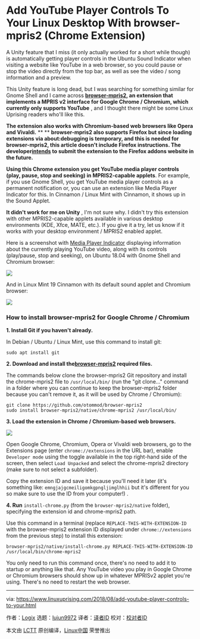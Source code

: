 Add YouTube Player Controls To Your Linux Desktop With browser-mpris2 (Chrome Extension)
======
A Unity feature that I miss (it only actually worked for a short while though) is automatically getting player controls in the Ubuntu Sound Indicator when visiting a website like YouTube in a web browser, so you could pause or stop the video directly from the top bar, as well as see the video / song information and a preview.

This Unity feature is long dead, but I was searching for something similar for Gnome Shell and I came across **[browser-mpris2][1], an extension that implements a MPRIS v2 interface for Google Chrome / Chromium, which currently only supports YouTube** , and I thought there might be some Linux Uprising readers who'll like this.

**The extension also works with Chromium-based web browsers like Opera and Vivaldi.**
**
** **browser-mpris2 also supports Firefox but since loading extensions via about:debugging is temporary, and this is needed for browser-mpris2, this article doesn't include Firefox instructions. The developer[intends][2] to submit the extension to the Firefox addons website in the future.**

**Using this Chrome extension you get YouTube media player controls (play, pause, stop and seeking) in MPRIS2-capable applets**. For example, if you use Gnome Shell, you get YouTube media player controls as a permanent notification or, you can use an extension like Media Player Indicator for this. In Cinnamon / Linux Mint with Cinnamon, it shows up in the Sound Applet.

**It didn't work for me on Unity** , I'm not sure why. I didn't try this extension with other MPRIS2-capable applets available in various desktop environments (KDE, Xfce, MATE, etc.). If you give it a try, let us know if it works with your desktop environment / MPRIS2 enabled applet.

Here is a screenshot with [Media Player Indicator][3] displaying information about the currently playing YouTube video, along with its controls (play/pause, stop and seeking), on Ubuntu 18.04 with Gnome Shell and Chromium browser:

![](https://1.bp.blogspot.com/-rsc4FpYBSrI/W3VtPphfdOI/AAAAAAAABXY/YfKV6pBncs0LAwTwYSS0tKRJADDfZDBfwCLcBGAs/s640/browser-mpris2-gnome-shell-sound-indicator.png)

And in Linux Mint 19 Cinnamon with its default sound applet and Chromium browser:

![](https://2.bp.blogspot.com/-I2DuYetv7eQ/W3VtUUcg26I/AAAAAAAABXc/Tv-RemkyO60k6CC_mYUxewG-KfVgpFefACLcBGAs/s1600/browser-mpris2-cinnamon-linux-mint.png)

### How to install browser-mpris2 for Google Chrome / Chromium

**1\. Install Git if you haven't already.**

In Debian / Ubuntu / Linux Mint, use this command to install git:
```
sudo apt install git

```

**2\. Download and install the[browser-mpris2][1] required files.**

The commands below clone the browser-mpris2 Git repository and install the chrome-mpris2 file to `/usr/local/bin/` (run the "git clone..." command in a folder where you can continue to keep the browser-mpris2 folder because you can't remove it, as it will be used by Chrome / Chromium):
```
git clone https://github.com/otommod/browser-mpris2
sudo install browser-mpris2/native/chrome-mpris2 /usr/local/bin/

```

**3\. Load the extension in Chrome / Chromium-based web browsers.**

![](https://3.bp.blogspot.com/-yEoNFj2wAXM/W3Vvewa979I/AAAAAAAABXo/dmltlNZk3J4sVa5jQenFFrT28ecklY92QCLcBGAs/s640/browser-mpris2-chrome-developer-load-unpacked.png)

Open Google Chrome, Chromium, Opera or Vivaldi web browsers, go to the Extensions page (enter `chrome://extensions` in the URL bar), enable `Developer mode` using the toggle available in the top right-hand side of the screen, then select `Load Unpacked` and select the chrome-mpris2 directory (make sure to not select a subfolder).

Copy the extension ID and save it because you'll need it later (it's something like: `emngjajgcmeiligomkgpngljimglhhii` but it's different for you so make sure to use the ID from your computer!) .

**4\. Run** `install-chrome.py` (from the `browser-mpris2/native` folder), specifying the extension id and chrome-mpris2 path.

Use this command in a terminal (replace `REPLACE-THIS-WITH-EXTENSION-ID` with the browser-mpris2 extension ID displayed under `chrome://extensions` from the previous step) to install this extension:
```
browser-mpris2/native/install-chrome.py REPLACE-THIS-WITH-EXTENSION-ID /usr/local/bin/chrome-mpris2

```

You only need to run this command once, there's no need to add it to startup or anything like that. Any YouTube video you play in Google Chrome or Chromium browsers should show up in whatever MPRISv2 applet you're using. There's no need to restart the web browser.

--------------------------------------------------------------------------------

via: https://www.linuxuprising.com/2018/08/add-youtube-player-controls-to-your.html

作者：[Logix][a]
选题：[lujun9972](https://github.com/lujun9972)
译者：[译者ID](https://github.com/译者ID)
校对：[校对者ID](https://github.com/校对者ID)

本文由 [LCTT](https://github.com/LCTT/TranslateProject) 原创编译，[Linux中国](https://linux.cn/) 荣誉推出

[a]:https://plus.google.com/118280394805678839070
[1]:https://github.com/otommod/browser-mpris2
[2]:https://github.com/otommod/browser-mpris2/issues/11
[3]:https://extensions.gnome.org/extension/55/media-player-indicator/

